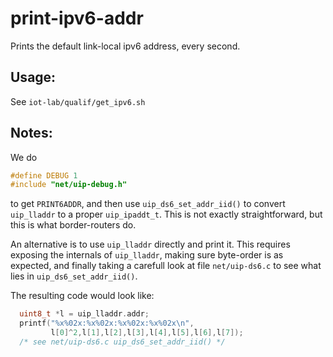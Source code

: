 print-ipv6-addr
===============

Prints the default link-local ipv6 address, every second.

Usage:
------

See ``iot-lab/qualif/get_ipv6.sh``

Notes:
------

We do
```C
#define DEBUG 1
#include "net/uip-debug.h"
```
to get ``PRINT6ADDR``, and then use ``uip_ds6_set_addr_iid()``
to convert ``uip_lladdr`` to a proper ``uip_ipaddt_t``.  This is
not exactly straightforward, but this is what border-routers do.

An alternative is to use ``uip_lladdr`` directly and print it.
This requires exposing the internals of ``uip_lladdr``, making sure
byte-order is as expected, and finally taking a carefull look at
file ``net/uip-ds6.c`` to see what lies in ``uip_ds6_set_addr_iid()``.

The resulting code would look like:
```C
  uint8_t *l = uip_lladdr.addr;
  printf("%x%02x:%x%02x:%x%02x:%x%02x\n",
         l[0]^2,l[1],l[2],l[3],l[4],l[5],l[6],l[7]);
  /* see net/uip-ds6.c uip_ds6_set_addr_iid() */
```
